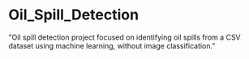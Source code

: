 # Oil_Spill_Detection
"Oil spill detection project focused on identifying oil spills from a CSV dataset using machine learning, without image classification."
